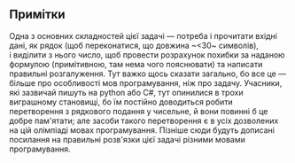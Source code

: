 ## Примітки
Одна з&nbsp;основних складностей цієї задачі — потреба і&nbsp;прочитати вхідні дані, як&nbsp;рядок (щоб переконатися, що&nbsp;довжина ~<30~&nbsp;символів), і&nbsp;виділити з&nbsp;нього число, щоб провести розрахунок похибки за&nbsp;наданою формулою (примітивною, там нема чого пояснювати) та&nbsp;написати правильні розгалуження. Тут важко щось сказати загально, бо все це — більше про&nbsp;особливості мов програмування, ніж про&nbsp;задачу.
Учасники, які зазвичай пишуть на&nbsp;python або C#, тут опинилися в&nbsp;трохи виграшному становищі, бо їм постійно доводиться робити перетворення з&nbsp;рядкового подання у&nbsp;чисельне, й&nbsp;вони повинні б це добре пам'ятати; але засоби такого перетворення є в&nbsp;усіх дозволених на&nbsp;цій олімпіаді мовах програмування.
Пізніше сюди будуть дописані посилання на&nbsp;правильні розв'язки цієї задачі різними мовами програмування.

